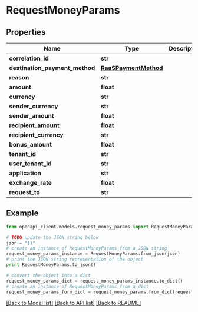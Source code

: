 # RequestMoneyParams


## Properties
Name | Type | Description | Notes
------------ | ------------- | ------------- | -------------
**correlation_id** | **str** |  | 
**destination_payment_method** | [**RaaSPaymentMethod**](RaaSPaymentMethod.md) |  | 
**reason** | **str** |  | 
**amount** | **float** |  | [optional] 
**currency** | **str** |  | [optional] 
**sender_currency** | **str** |  | [optional] 
**sender_amount** | **float** |  | [optional] 
**recipient_amount** | **float** |  | 
**recipient_currency** | **str** |  | 
**bonus_amount** | **float** |  | [optional] 
**tenant_id** | **str** |  | [optional] 
**user_tenant_id** | **str** |  | [optional] 
**application** | **str** |  | [optional] 
**exchange_rate** | **float** |  | [optional] 
**request_to** | **str** |  | 

## Example

```python
from openapi_client.models.request_money_params import RequestMoneyParams

# TODO update the JSON string below
json = "{}"
# create an instance of RequestMoneyParams from a JSON string
request_money_params_instance = RequestMoneyParams.from_json(json)
# print the JSON string representation of the object
print RequestMoneyParams.to_json()

# convert the object into a dict
request_money_params_dict = request_money_params_instance.to_dict()
# create an instance of RequestMoneyParams from a dict
request_money_params_form_dict = request_money_params.from_dict(request_money_params_dict)
```
[[Back to Model list]](../README.md#documentation-for-models) [[Back to API list]](../README.md#documentation-for-api-endpoints) [[Back to README]](../README.md)


